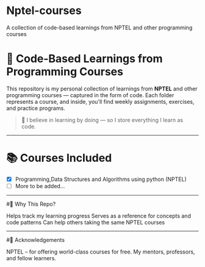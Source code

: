 # Nptel-courses
A collection of code-based learnings from NPTEL and other programming courses

# 🧠 Code-Based Learnings from Programming Courses

This repository is my personal collection of learnings from **NPTEL** and other programming courses — captured in the form of code. Each folder represents a course, and inside, you'll find weekly assignments, exercises, and practice programs.

> 📌 I believe in learning by doing — so I store everything I learn as code.

---

# 📚 Courses Included

- [x] Programming,Data Structures and Algorithms using python (NPTEL)
- [ ] More to be added...

---

#🧠 Why This Repo?

Helps track my learning progress
Serves as a reference for concepts and code patterns
Can help others taking the same NPTEL courses

---

#🙌 Acknowledgements

NPTEL – for offering world-class courses for free.
My mentors, professors, and fellow learners.

